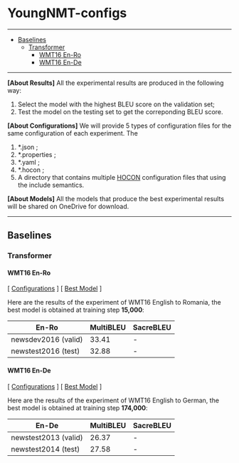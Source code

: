 # YoungNMT-configs

--------------------------------------------------------------------------------

* [Baselines](#baselines)
  * [Transformer](#transformer)
     * [WMT16 En-Ro](#wmt16-en-ro)
     * [WMT16 En-De](#wmt16-en-de)
     
--------------------------------------------------------------------------------

**[About Results]** All the experimental results are produced in the following way:
  1. Select the model with the highest BLEU score on the validation set;
  2. Test the model on the testing set to get the correponding BLEU score.

**[About Configurations]** We will provide 5 types of configuration files for the same configuration of each experiment. The
  1. \*.json ;
  2. \*.properties ;
  3. \*.yaml ;
  4. \*.hocon ;
  5. A directory that contains multiple [HOCON](https://github.com/lightbend/config/blob/master/HOCON.md) configuration files that using the include semantics.

**[About Models]** All the models that produce the best experimental results will be shared on OneDrive for download.

--------------------------------------------------------------------------------

## Baselines

### Transformer

#### WMT16 En-Ro

[ [Configurations](https://github.com/Jason-Young-AI/YoungNMT-configs/tree/master/Transformer/wmt16_en-ro) ]
[ [Best Model](https://1drv.ms/u/s!AkKq-gTqmfT0jTmKAZaeI0hLSJNh?e=JpaVES) ]

Here are the results of the experiment of WMT16 English to Romania, the best model is obtained at training step **15,000**:

  En-Ro                 | MultiBLEU | SacreBLEU
  ----------------------|-----------|----------
  newsdev2016  (valid)  | 33.41     | - 
  newstest2016 (test)   | 32.88     | - 


#### WMT16 En-De

[ [Configurations](https://github.com/Jason-Young-AI/YoungNMT-configs/tree/master/Transformer/wmt16_en-de) ]
[ [Best Model](https://1drv.ms/u/s!AkKq-gTqmfT0jToWKiBxtsNKd2xZ?e=bsMz1l) ]

Here are the results of the experiment of WMT16 English to German, the best model is obtained at training step **174,000**:

  En-De                 | MultiBLEU | SacreBLEU
  ----------------------|-----------|----------
  newstest2013 (valid)  | 26.37     | - 
  newstest2014 (test)   | 27.58     | - 
  
  
